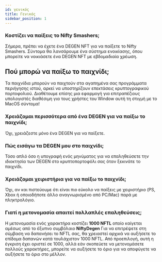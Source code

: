 ```yaml
---
id: γενικός
title: Γενικός
sidebar_position: 1
---
```


### **Κοστίζει να παίξεις το Nifty Smashers;**

Σήμερα, πρέπει να έχετε ένα DEGEN NFT για να παίξετε το Nifty Smashers. Σύντομα θα λανσάρουμε ένα σύστημα ενοικίασης, όπου μπορείτε να νοικιάσετε ένα DEGEN NFT με εβδομαδιαία χρέωση.

## Πού μπορώ να παίξω το παιχνίδι;

Τα παιχνίδια μπορούν να παιχτούν στα αγαπημένα σας προγράμματα περιήγησης ιστού, αρκεί να υποστηρίζουν επεκτάσεις κρυπτογραφικού πορτοφολιού. Διαθέτουμε επίσης μια εφαρμογή για επιτραπέζιους υπολογιστές διαθέσιμη για τους χρήστες του Window αυτή τη στιγμή με το MacOS σύντομα!

### **Χρειάζομαι περισσότερα από ένα DEGEN για να παίξω το παιχνίδι;**

Όχι, χρειάζεστε μόνο ένα DEGEN για να παίξετε.

### Πώς εισάγω τα DEGEN μου στο παιχνίδι;

Τόσο απλό όσο η υπογραφή ενός μηνύματος για να επαληθεύσετε την ιδιοκτησία των DEGEN στο κρυπτοπορτοφόλι σας όταν ξεκινάτε το παιχνίδι.

### **Χρειάζομαι χειριστήρια για να παίξω το παιχνίδι;**

Όχι, αν και πιστεύουμε ότι είναι πιο εύκολο να παίξεις με χειριστήριο (PS, Xbox ή οποιοδήποτε άλλο αναγνωρισμένο από PC/Mac) παρά με πληκτρολόγιο.

### Γιατί η μετονομασία απαιτεί πολλαπλές επαληθεύσεις;

Η μετονομασία ενός χαρακτήρα κοστίζει **1000 NFTL** οποίο καίγεται αμέσως από το έξυπνο συμβόλαιο **NiftyDegen** Για να επιτρέψετε στη σύμβαση να δαπανήσει το NFTL σας, θα χρειαστεί αρχικά να αυξήσετε το επίδομα δαπανών κατά τουλάχιστον 1000 NFTL. Από προεπιλογή, αυτή η έγκριση έχει οριστεί σε 1000, αλλά εάν σκοπεύετε να μετονομάσετε πολλούς χαρακτήρες, μπορείτε να αυξήσετε το όριο για να αποφύγετε να αυξήσετε το όριο στο μέλλον.
